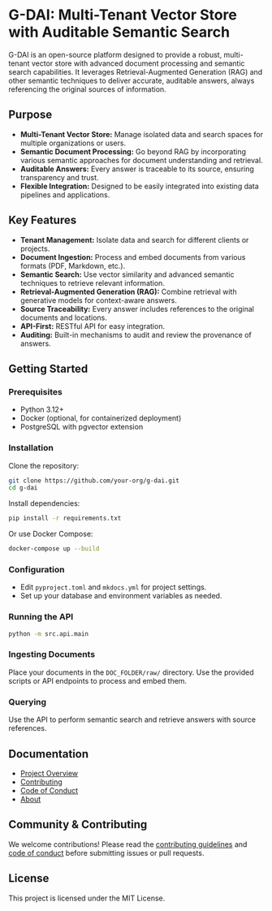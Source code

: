 # G-DAI: Multi-Tenant Vector Store with Auditable Semantic Search

G-DAI is an open-source platform designed to provide a robust, multi-tenant vector store with advanced document processing and semantic search capabilities. It leverages Retrieval-Augmented Generation (RAG) and other semantic techniques to deliver accurate, auditable answers, always referencing the original sources of information.

## Purpose

- **Multi-Tenant Vector Store:** Manage isolated data and search spaces for multiple organizations or users.
- **Semantic Document Processing:** Go beyond RAG by incorporating various semantic approaches for document understanding and retrieval.
- **Auditable Answers:** Every answer is traceable to its source, ensuring transparency and trust.
- **Flexible Integration:** Designed to be easily integrated into existing data pipelines and applications.

## Key Features

- **Tenant Management:** Isolate data and search for different clients or projects.
- **Document Ingestion:** Process and embed documents from various formats (PDF, Markdown, etc.).
- **Semantic Search:** Use vector similarity and advanced semantic techniques to retrieve relevant information.
- **Retrieval-Augmented Generation (RAG):** Combine retrieval with generative models for context-aware answers.
- **Source Traceability:** Every answer includes references to the original documents and locations.
- **API-First:** RESTful API for easy integration.
- **Auditing:** Built-in mechanisms to audit and review the provenance of answers.

## Getting Started

### Prerequisites
- Python 3.12+
- Docker (optional, for containerized deployment)
- PostgreSQL with pgvector extension

### Installation

Clone the repository:
```bash
git clone https://github.com/your-org/g-dai.git
cd g-dai
```

Install dependencies:
```bash
pip install -r requirements.txt
```

Or use Docker Compose:
```bash
docker-compose up --build
```

### Configuration
- Edit `pyproject.toml` and `mkdocs.yml` for project settings.
- Set up your database and environment variables as needed.

### Running the API
```bash
python -m src.api.main
```

### Ingesting Documents
Place your documents in the `DOC_FOLDER/raw/` directory. Use the provided scripts or API endpoints to process and embed them.

### Querying
Use the API to perform semantic search and retrieve answers with source references.

## Documentation
- [Project Overview](docs/index.md)
- [Contributing](docs/contributing.md)
- [Code of Conduct](docs/code_of_conduct.md)
- [About](docs/about.md)

## Community & Contributing
We welcome contributions! Please read the [contributing guidelines](docs/contributing.md) and [code of conduct](docs/code_of_conduct.md) before submitting issues or pull requests.

## License
This project is licensed under the MIT License.
